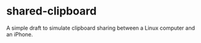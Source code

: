# shared-clipboard
A simple draft to simulate clipboard sharing between a Linux computer and an iPhone.

